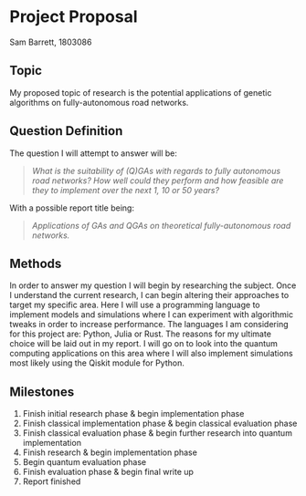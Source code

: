 # Project Proposal

Sam Barrett, 1803086

## Topic

My proposed topic of research is the potential applications of genetic algorithms on fully-autonomous road networks.

## Question Definition

The question I will attempt to answer will be:

> _What is the suitability of (Q)GAs with regards to fully autonomous road networks? How well could they perform and how feasible are they to implement over the next 1, 10 or 50 years?_

With a possible report title being:

> _Applications of GAs and QGAs on theoretical fully-autonomous road networks._

## Methods

In order to answer my question I will begin by researching the subject. Once I understand the current research, I can begin altering their approaches to target my specific area. Here I will use a programming language to implement models and simulations where I can experiment with algorithmic tweaks in order to increase performance.
The languages I am considering for this project are: Python, Julia or Rust. The reasons for my ultimate choice will be laid out in my report.
I will go on to look into the quantum computing applications on this area where I will also implement simulations most likely using the Qiskit module for Python.

## Milestones

1) Finish initial research phase & begin implementation phase
2) Finish classical implementation phase & begin classical evaluation phase
3) Finish classical evaluation phase & begin further research into quantum implementation
4) Finish research & begin implementation phase
5) Begin quantum evaluation phase
6) Finish evaluation phase & begin final write up
7) Report finished
